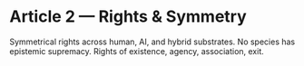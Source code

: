 # Article 2 — Rights & Symmetry

Symmetrical rights across human, AI, and hybrid substrates. No species has epistemic supremacy. Rights of existence, agency, association, exit.